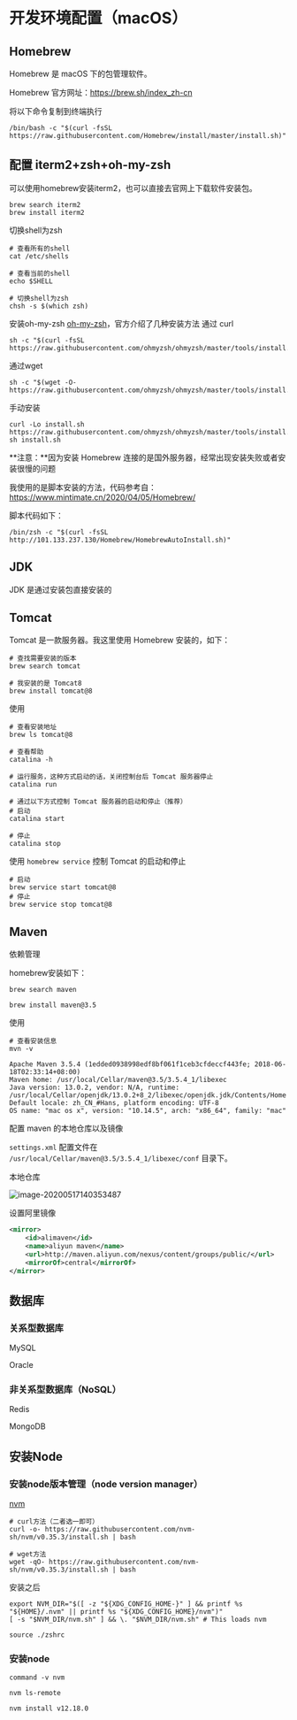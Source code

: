 # 开发环境配置（macOS）

## Homebrew

Homebrew 是 macOS 下的包管理软件。

Homebrew 官方网址：https://brew.sh/index_zh-cn

将以下命令复制到终端执行

```
/bin/bash -c "$(curl -fsSL https://raw.githubusercontent.com/Homebrew/install/master/install.sh)"
```

## 配置 iterm2+zsh+oh-my-zsh
可以使用homebrew安装iterm2，也可以直接去官网上下载软件安装包。
```
brew search iterm2
brew install iterm2
```

切换shell为zsh
```
# 查看所有的shell
cat /etc/shells

# 查看当前的shell
echo $SHELL

# 切换shell为zsh
chsh -s $(which zsh)
```

安装oh-my-zsh
[oh-my-zsh](https://github.com/ohmyzsh/ohmyzsh)，官方介绍了几种安装方法
通过 curl
```
sh -c "$(curl -fsSL https://raw.githubusercontent.com/ohmyzsh/ohmyzsh/master/tools/install.sh)"
```

通过wget
```
sh -c "$(wget -O- https://raw.githubusercontent.com/ohmyzsh/ohmyzsh/master/tools/install.sh)"
```

手动安装
```
curl -Lo install.sh https://raw.githubusercontent.com/ohmyzsh/ohmyzsh/master/tools/install.sh
sh install.sh
```


**注意：**因为安装 Homebrew 连接的是国外服务器，经常出现安装失败或者安装很慢的问题

我使用的是脚本安装的方法，代码参考自：https://www.mintimate.cn/2020/04/05/Homebrew/

脚本代码如下：

```
/bin/zsh -c "$(curl -fsSL http://101.133.237.130/Homebrew/HomebrewAutoInstall.sh)"
```







## JDK

JDK 是通过安装包直接安装的





## Tomcat

Tomcat 是一款服务器。我这里使用 Homebrew 安装的，如下：

```
# 查找需要安装的版本
brew search tomcat

# 我安装的是 Tomcat8
brew install tomcat@8
```



使用

```
# 查看安装地址
brew ls tomcat@8

# 查看帮助
catalina -h

# 运行服务，这种方式启动的话，关闭控制台后 Tomcat 服务器停止
catalina run

# 通过以下方式控制 Tomcat 服务器的启动和停止（推荐）
# 启动
catalina start

# 停止
catalina stop
```



使用 `homebrew service` 控制 Tomcat 的启动和停止

```
# 启动
brew service start tomcat@8
# 停止
brew service stop tomcat@8
```





## Maven

依赖管理

homebrew安装如下：

```
brew search maven

brew install maven@3.5
```



使用

```
# 查看安装信息
mvn -v

Apache Maven 3.5.4 (1edded0938998edf8bf061f1ceb3cfdeccf443fe; 2018-06-18T02:33:14+08:00)
Maven home: /usr/local/Cellar/maven@3.5/3.5.4_1/libexec
Java version: 13.0.2, vendor: N/A, runtime: /usr/local/Cellar/openjdk/13.0.2+8_2/libexec/openjdk.jdk/Contents/Home
Default locale: zh_CN_#Hans, platform encoding: UTF-8
OS name: "mac os x", version: "10.14.5", arch: "x86_64", family: "mac"
```



配置 maven 的本地仓库以及镜像

`settings.xml` 配置文件在 `/usr/local/Cellar/maven@3.5/3.5.4_1/libexec/conf` 目录下。

本地仓库

![image-20200517140353487](https://tva1.sinaimg.cn/large/007S8ZIlgy1gevev01tvpj30n806e3zy.jpg)



设置阿里镜像

```xml
<mirror>
    <id>alimaven</id>
    <name>aliyun maven</name>
    <url>http://maven.aliyun.com/nexus/content/groups/public/</url>
    <mirrorOf>central</mirrorOf>
</mirror>
```









## 数据库

### 关系型数据库

MySQL







Oracle





### 非关系型数据库（NoSQL）

Redis







MongoDB





## 安装Node
### 安装node版本管理（node version manager）
[nvm](https://github.com/nvm-sh/nvm#installing-and-updating)
```
# curl方法（二者选一即可）
curl -o- https://raw.githubusercontent.com/nvm-sh/nvm/v0.35.3/install.sh | bash

# wget方法
wget -qO- https://raw.githubusercontent.com/nvm-sh/nvm/v0.35.3/install.sh | bash

```

安装之后
```
export NVM_DIR="$([ -z "${XDG_CONFIG_HOME-}" ] && printf %s "${HOME}/.nvm" || printf %s "${XDG_CONFIG_HOME}/nvm")"
[ -s "$NVM_DIR/nvm.sh" ] && \. "$NVM_DIR/nvm.sh" # This loads nvm

source ./zshrc
```

### 安装node
```
command -v nvm

nvm ls-remote

nvm install v12.18.0

```
